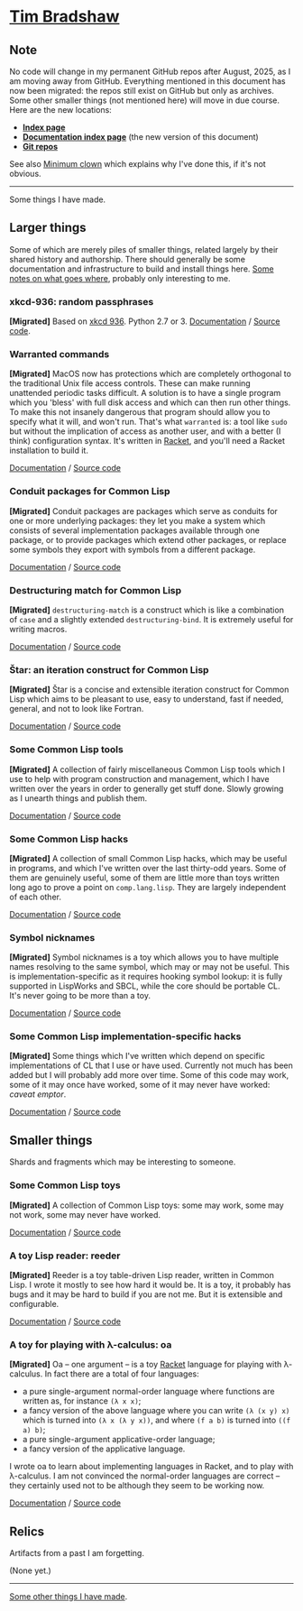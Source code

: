 # [Tim Bradshaw](https://tfeb.org/)
## Note
No code will change in my permanent GitHub repos after August, 2025, as I am moving away from GitHub.  Everything mentioned in this document has now been migrated: the repos still exist on GitHub but only as archives.  Some other smaller things (not mentioned here) will move in due course.  Here are the new locations:

- [**Index page**](https://tfeb.org/computer)
- [**Documentation index page**](https://tfeb.org/fragments/documentation/) (the new version of this document)
- [**Git repos**](https://tfeb.org/computer/repos/)

See also [Minimum clown](https://tfeb.org/fragments/2025/08/26/minimum-clown/) which explains why I've done this, if it's not obvious.

---

Some things I have made.

## Larger things
Some of which are merely piles of smaller things, related largely by their shared history and authorship.  There should generally be some documentation and infrastructure to build and install things here.  [Some notes on what goes where](what-goes-where.md), probably only interesting to me.

### xkcd-936: random passphrases
**\[Migrated]** Based on [xkcd 936](https://www.xkcd.com/936/).  Python 2.7 or 3.  [Documentation](https://tfeb.org/fragments/documentation/xkcd-936.html) / [Source code](https://tfeb.org/computer/repos/xkcd-936.git).

### Warranted commands
**\[Migrated]** MacOS now has protections which are completely orthogonal to the traditional Unix file access controls.  These can make running unattended periodic tasks difficult.  A solution is to have a single program which you 'bless' with full disk access and which can then run other things.  To make this not insanely dangerous that program should allow you to specify what it will, and won't run.  That's what `warranted` is: a tool like `sudo` but without the implication of access as another user, and with a better (I think) configuration syntax.  It's written in [Racket](https://racket-lang.org/), and you'll need a Racket installation to build it.

[Documentation](https://tfeb.org/fragments/documentation/warranted.html) / [Source code](https://tfeb.org/computer/repos/warranted.git)

### Conduit packages for Common Lisp
**\[Migrated]** Conduit packages are packages which serve as conduits for one or more underlying packages: they let you make a system which consists of several implementation packages available through one package, or to provide packages which extend other packages, or replace some symbols they export with symbols from a different package.

[Documentation](https://tfeb.org/fragments/documentation/conduit-packages.html) / [Source code](https://tfeb.org/computer/repos/conduit-packages.git)

### Destructuring match for Common Lisp
**\[Migrated]** `destructuring-match` is a construct which is like a combination of `case` and a slightly extended `destructuring-bind`.  It is extremely useful for writing macros.

[Documentation](https://tfeb.org/fragments/documentation/dsm.html) / [Source code](https://tfeb.org/computer/repos/dsm.git)

### Štar: an iteration construct for Common Lisp
**\[Migrated]** Štar is a concise and extensible iteration construct for Common Lisp which aims to be pleasant to use, easy to understand, fast if needed, general, and not to look like Fortran.

[Documentation](https://tfeb.org/fragments/documentation/star.html) / [Source code](https://tfeb.org/computer/repos/star.git)

### Some Common Lisp tools
**\[Migrated]** A collection of fairly miscellaneous Common Lisp tools which I use to help with program construction and management, which I have written over the years in order to generally get stuff done.  Slowly growing as I unearth things and publish them.

[Documentation](https://tfeb.org/fragments/documentation/tfeb-lisp-tools.html) / [Source code](https://tfeb.org/computer/repos/tfeb-lisp-tools.git)

### Some Common Lisp hacks
**\[Migrated]** A collection of small Common Lisp hacks, which may be useful in programs, and which I've written over the last thirty-odd years.  Some of them are genuinely useful, some of them are little more than toys written long ago to prove a point on `comp.lang.lisp`.  They are largely independent of each other.

[Documentation](https://tfeb.org/fragments/documentation/tfeb-lisp-hax.html) / [Source code](https://tfeb.org/computer/repos/tfeb-lisp-hax.git)

### Symbol nicknames
**\[Migrated]** Symbol nicknames is a toy which allows you to have multiple names resolving to the same symbol, which may or may not be useful.  This is implementation-specific as it requires hooking symbol lookup: it is fully supported in LispWorks and SBCL, while the core should be portable CL.  It's never going to be more than a toy.

[Documentation](https://tfeb.org/fragments/documentation/symbol-nicknames.html) / [Source code](https://tfeb.org/computer/repos/symbol-nicknames.git)

### Some Common Lisp implementation-specific hacks
**\[Migrated]** Some things which I've written which depend on specific implementations of CL that I use or have used.  Currently not much has been added but I will probably add more over time.  Some of this code may work, some of it may once have worked, some of it may never have worked: *caveat emptor*.

[Documentation](https://tfeb.org/fragments/documentation/tfeb-lisp-implementation-hax.html) / [Source code](https://tfeb.org/computer/repos/tfeb-lisp-implementation-hax.git)

## Smaller things
Shards and fragments which may be interesting to someone.

### Some Common Lisp toys
**\[Migrated]** A collection of Common Lisp toys: some may work, some may not work, some may never have worked.

[Documentation](https://tfeb.org/fragments/documentation/tfeb-lisp-toys.html) / [Source code](https://tfeb.org/computer/repos/tfeb-lisp-toys.git)

### A toy Lisp reader: reeder
**\[Migrated]** Reeder is a toy table-driven Lisp reader, written in Common Lisp.  I wrote it mostly to see how hard it would be.  It is a toy, it probably has bugs and it may be hard to build if you are not me.  But it is extensible and configurable.

[Documentation](https://tfeb.org/fragments/documentation/reeder.html) / [Source code](https://tfeb.org/computer/repos/reeder.git)

### A toy for playing with λ-calculus: oa
**\[Migrated]** Oa – one argument – is a toy [Racket](https://racket-lang.org/) language for playing with  λ-calculus.  In fact there are a total of four languages:

- a pure single-argument normal-order language where functions are written as, for instance `(λ x x)`;
- a fancy version of the above language where you can write `(λ (x y) x)` which is turned into `(λ x (λ y x))`, and where `(f a b)` is turned into `((f a) b)`;
- a pure single-argument applicative-order language;
- a fancy version of the applicative language.

I wrote oa to learn about implementing languages in Racket, and to play with λ-calculus.  I am not convinced the normal-order languages are correct – they certainly used not to be although they seem to be working now.

[Documentation](https://tfeb.org/fragments/documentation/oa.html) / [Source code](https://tfeb.org/computer/repos/oa.git)

## Relics
Artifacts from a past I am forgetting.

(None yet.)

---

[Some other things I have made](https://www.tfeb.org/).

